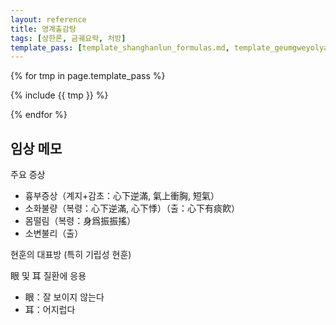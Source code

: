```yaml
---
layout: reference
title: 영계출감탕
tags: [상한론, 금궤요략, 처방]
template_pass: [template_shanghanlun_formulas.md, template_geumgweyolyag_formulas.md, template_etc_formulas.md]
---
```



{% for tmp in page.template_pass %}

{% include {{ tmp }} %}

{% endfor %}

## 임상 메모

주요 증상

* 흉부증상（계지+감초：心下逆滿, 氣上衝胸, 短氣）
* 소화불량（복령：心下逆滿, 心下悸）（출：心下有痰飮）
* 몸떨림（복령：身爲振振搖）
* 소변불리（출）

현훈의 대표방 (특히 기립성 현훈)

眼 및 耳 질환에 응용

* 眼：잘 보이지 않는다
* 耳：어지럽다
